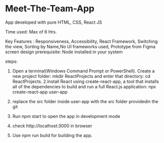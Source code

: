 # Meet-The-Team-App

App developed with pure HTML, CSS, React JS

Time used: Max of 6 Hrs.

Key Features : Responsiveness, Accessibility, React Framework, Switching the view, Sorting by Name,No UI frameworks used, Prototype from Figma screen design
prerequisite: Node installed in your system


steps:
1. Open a terminal(Windows Command Prompt or PowerShell).
Create a new project folder: mkdir ReactProjects and enter that directory: cd ReactProjects.
2.Install React using create-react-app, a tool that installs all of the dependencies to build and run a full React.js application:
npx create-react-app user-app

3. replace the src folder inside user-app with the src folder providedin the git
4. Run npm start to open the app in development mode
5. check http://localhost:3000 in browser
6. Use npm run build for building the app.


